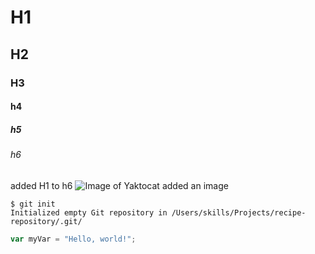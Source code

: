 # H1
## H2
### H3
#### h4
##### h5
###### h6
added H1 to h6
![Image of Yaktocat](https://octodex.github.com/images/yaktocat.png)
added an image
```
$ git init
Initialized empty Git repository in /Users/skills/Projects/recipe-repository/.git/
```
``` javascript
var myVar = "Hello, world!";
```
